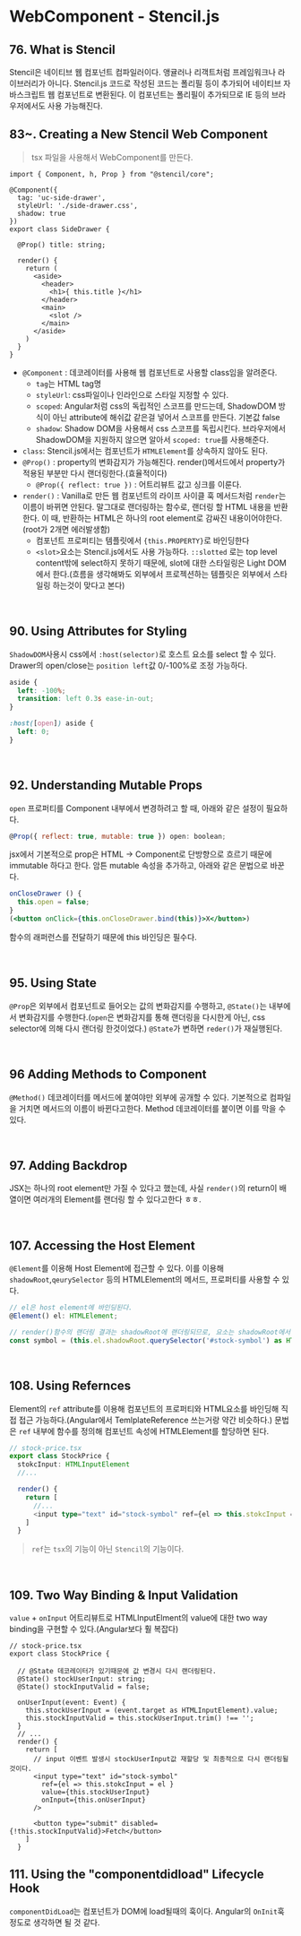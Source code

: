# WebComponent - Stencil.js

## 76. What is Stencil
Stencil은 네이티브 웹 컴포넌트 컴파일러이다. 앵귤러나 리객트처럼 프레임워크나 라이브러리가 아니다. Stencil.js 코드로 작성된 코드는 폴리필 등이 추가되어 네이티브 자바스크립트 웹 컴포넌트로 변환된다. 이 컴포넌트는 폴리필이 추가되므로 IE 등의 브라우저에서도 사용 가능해진다.

## 83~. Creating a New Stencil Web Component
> tsx 파일을 사용해서 WebComponent를 만든다.

```tsx
import { Component, h, Prop } from "@stencil/core";

@Component({
  tag: 'uc-side-drawer',
  styleUrl: './side-drawer.css',
  shadow: true
})
export class SideDrawer {
  
  @Prop() title: string;

  render() {
    return (
      <aside>
        <header>
          <h1>{ this.title }</h1>
        </header>
        <main>
          <slot />
        </main>
      </aside>
    )
  }
}
```
- `@Component` : 데코레이터를 사용해 웹 컴포넌트로 사용할 class임을 알려준다. 
    - `tag`는 HTML tag명
    - `styleUrl`: css파일이나 인라인으로 스타일 지정할 수 있다.
    - `scoped`: Angular처럼 css의 독립적인 스코프를 만드는데, ShadowDOM 방식이 아닌 attribute에 해쉬값 같은걸 넣어서 스코프를 만든다. 기본값 false
    - `shadow`: Shadow DOM을 사용해서 css 스코프를 독립시킨다. 브라우저에서 ShadowDOM을 지원하지 않으면 알아서 `scoped: true`를 사용해준다.
- `class`: Stencil.js에서는 컴포넌트가 `HTMLElement`를 상속하지 않아도 된다.
- `@Prop()` : property의 변화감지가 가능해진다. render()메서드에서 property가 적용된 부분만 다시 랜더링한다.(효율적이다)
    - `@Prop({ reflect: true })` : 어트리뷰트 값고 싱크를 이룬다.
- `render()` : Vanilla로 만든 웹 컴포넌트의 라이프 사이클 훅 메서드처럼 `render`는 이름이 바뀌면 안된다. 말그대로 랜더링하는 함수로, 랜더링 할 HTML 내용을 반환한다. 이 때, 반환하는 HTML은 하나의 root element로 감싸진 내용이어야한다.(root가 2개면 에러발생함)
    - 컴포넌트 프로퍼티는 템플릿에서 `{this.PROPERTY}`로 바인딩한다
    - `<slot>`요소는 Stencil.js에서도 사용 가능하다. `::slotted` 로는 top level content밖에 select하지 못하기 때문에, slot에 대한 스타일링은 Light DOM에서 한다.(흐름을 생각해봐도 외부에서 프로젝션하는 템플릿은 외부에서 스타일링 하는것이 맞다고 본다)

<br>

## 90. Using Attributes for Styling
`ShadowDOM`사용시 css에서 `:host(selector)`로 호스트 요소를 select 할 수 있다. Drawer의 open/close는 `position left`값 0/-100%로 조정 가능하다.
```css
aside {
  left: -100%;
  transition: left 0.3s ease-in-out;
}

:host([open]) aside {
  left: 0;
}
```
<br>

## 92. Understanding Mutable Props
`open` 프로퍼티를 Component 내부에서 변경하려고 할 때, 아래와 같은 설정이 필요하다.

```jsx
@Prop({ reflect: true, mutable: true }) open: boolean;
```
jsx에서 기본적으로 prop은 HTML -> Component로 단방향으로 흐르기 때문에 immutable 하다고 한다. 암튼 mutable 속성을 추가하고, 아래와 같은 문법으로 바꾼다.

```jsx
onCloseDrawer () {
  this.open = false;
}
(<button onClick={this.onCloseDrawer.bind(this)}>X</button>)
```
함수의 래퍼런스를 전달하기 때문에 this 바인딩은 필수다.

<br>

## 95. Using State
`@Prop`은 외부에서 컴포넌트로 들어오는 값의 변화감지를 수행하고, `@State()`는 내부에서 변화감지를 수행한다.(`open`은 변화감지를 통해 랜더링을 다시한게 아닌, css selector에 의해 다시 랜더링 한것이었다.) `@State`가 변하면 `reder()`가 재실행된다.

<br>

## 96 Adding Methods to Component
`@Method()` 데코레이터를 메서드에 붙여야만 외부에 공개할 수 있다. 기본적으로 컴파일을 거치면 메서드의 이름이 바뀐다고한다. Method 데코레이터를 붙이면 이를 막을 수 있다.

<br>

## 97. Adding Backdrop
JSX는 하나의 root element만 가질 수 있다고 했는데, 사실 `render()`의 return이 배열이면 여러개의 Element를 랜더링 할 수 있다고한다 ㅎㅎ. 

<br>

## 107. Accessing the Host Element
`@Element`를 이용해 Host Element에 접근할 수 있다. 이를 이용해 `shadowRoot`,`qeurySelector` 등의 HTMLElement의 메서드, 프로퍼티를 사용할 수 있다.
```ts
// el은 host element에 바인딩된다.
@Element() el: HTMLElement; 

// render()함수의 랜더링 결과는 shadowRoot에 랜더링되므로, 요소는 shadowRoot에서 쿼리해야한다.
const symbol = (this.el.shadowRoot.querySelector('#stock-symbol') as HTMLInputElement).value;
```

<br>

## 108. Using Refernces
Element의 `ref` attribute를 이용해 컴포넌트의 프로퍼티와 HTML요소를 바인딩해 직접 접근 가능하다.(Angular에서 TemlplateReference 쓰는거랑 약간 비슷하다.) 문법은 `ref` 내부에 함수를 정의해 컴포넌트 속성에 HTMLElement를 할당하면 된다.

```ts
// stock-price.tsx
export class StockPrice {
  stokcInput: HTMLInputElement
  //...

  render() {
    return [
      //... 
      <input type="text" id="stock-symbol" ref={el => this.stokcInput = el }/>
    ]
  }
```
> `ref`는 `tsx`의 기능이 아닌 `Stencil`의 기능이다. 

<br>

## 109. Two Way Binding & Input Validation
`value` + `onInput` 어트리뷰트로 HTMLInputElment의 value에 대한 two way binding을 구현할 수 있다.(Angular보다 훨 복잡다)

```tsx
// stock-price.tsx
export class StockPrice {

  // @State 데코레이터가 있기때문에 값 변경시 다시 랜더링된다.
  @State() stockUserInput: string;  
  @State() stockInputValid = false;

  onUserInput(event: Event) {
    this.stockUserInput = (event.target as HTMLInputElement).value;
    this.stockInputValid = this.stockUserInput.trim() !== '';
  }
  // ...
  render() {
    return [
      // input 이벤트 발생시 stockUserInput값 재할당 및 최종적으로 다시 랜더링될것이다.
      <input type="text" id="stock-symbol" 
        ref={el => this.stokcInput = el }
        value={this.stockUserInput}
        onInput={this.onUserInput}  
      />
        
      <button type="submit" disabled={!this.stockInputValid}>Fetch</button>
    ]
  }
```

## 111. Using the "componentdidload" Lifecycle Hook
`componentDidLoad`는 컴포넌트가 DOM에 load될때의 훅이다. Angular의 `OnInit`훅 정도로 생각하면 될 것 같다.